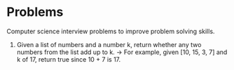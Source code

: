 # Problems
Computer science interview problems to improve problem solving skills.

1. Given a list of numbers and a number k, return whether any two numbers from the list add up to k.
-> For example, given [10, 15, 3, 7] and k of 17, return true since 10 + 7 is 17.
